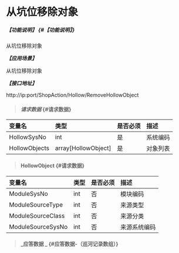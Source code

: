 # 从坑位移除对象

##### _【功能说明】_ {#【功能说明】}

从坑位移除对象

_**【应用场景】**_

从坑位移除对象


_**【接口地址】**_

http://ip:port/ShopAction/Hollow/RemoveHollowObject

> #### _请求数据_ {#请求数据}

| 变量名 | 类型 | 是否必须 | 描述 |
| :--- | :--- | :--- | :--- |
| HollowSysNo | int | 是 | 系统编码 |
|HollowObjects | array[HollowObject] | 是 |对象列表|

> #### HollowObject {#请求数据}

| 变量名 | 类型 | 是否必须 | 描述 |
| :--- | :--- | :--- | :--- |
| ModuleSysNo | int | 否 | 模块编码 |
| ModuleSourceType | int | 否 | 来源类型 |
| ModuleSourceClass | int | 否 | 来源分类 |
| ModuleSourceSysNo | int | 否 | 来源系统编码 |

> #### _应答数据 _ {#应答数据-（巡河记录数组）}



